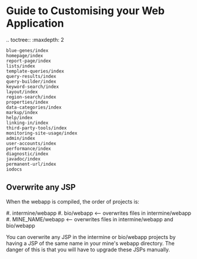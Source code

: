 Guide to Customising your Web Application
================================================================

.. toctree::
    :maxdepth: 2

    blue-genes/index
    homepage/index
    report-page/index
    lists/index
    template-queries/index
    query-results/index
    query-builder/index
    keyword-search/index
    layout/index
    region-search/index
    properties/index
    data-categories/index
    markup/index
    help/index
    linking-in/index
    third-party-tools/index
    monitoring-site-usage/index
    admin/index
    user-accounts/index
    performance/index
    diagnostic/index
    javadoc/index
    permanent-url/index
    iodocs

Overwrite any JSP
------------------------

When the webapp is compiled, the order of projects is:

#. intermine/webapp
#. bio/webapp        <-- overwrites files in intermine/webapp
#. MINE_NAME/webapp <-- overwrites files in intermine/webapp and bio/webapp

You can overwrite any JSP in the intermine or bio/webapp projects by having a JSP of the same name in your mine's webapp directory.  The danger of this is that you will have to upgrade these JSPs manually.
